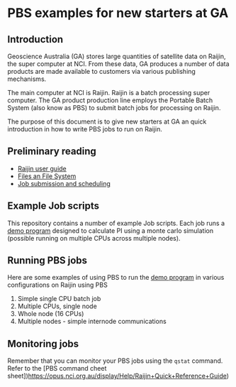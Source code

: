 # PBS examples for new starters at GA

## Introduction

Geoscience Australia (GA) stores large quantities of satellite data on Raijin, the super computer at NCI. From these data, 
GA produces a number of data products are made available to customers via various publishing mechanisms.

The main computer at NCI is Raijin. Raijin is a batch processing super computer. The GA product production 
line employs the Portable Batch System (also know as PBS) to submit batch jobs for processing on Raijin.

The purpose of this document is to give new starters at GA an quick introduction in how to write PBS jobs to run on Raijin.

## Preliminary reading

* [Raijin user guide](https://opus.nci.org.au/display/Help/Raijin+User+Guide)
* [Files an File System](https://opus.nci.org.au/display/Help/Raijin+User+Guide)
* [Job submission and scheduling](https://opus.nci.org.au/display/Help/Job+Submission+and+Scheduling)

## Example Job scripts

This repository contains a number of example Job scripts. Each job runs a [demo program](./compute_py) designed to calculate PI 
using a monte carlo simulation (possible running on multiple CPUs across multiple nodes).

## Running PBS jobs

Here are some examples of using PBS to run the [demo program](./compute_py) in various configurations on Raijin using PBS

1. Simple single CPU batch job
1. Multiple CPUs, single node
1. Whole node (16 CPUs)
1. Multiple nodes - simple internode communications

## Monitoring jobs

Remember that you can monitor your PBS jobs using the ``qstat`` command. Refer to the [PBS command cheet sheet])https://opus.nci.org.au/display/Help/Raijin+Quick+Reference+Guide)

